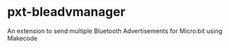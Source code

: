 # pxt-bleadvmanager
An extension to send multiple Bluetooth Advertisements for Micro:bit using Makecode
